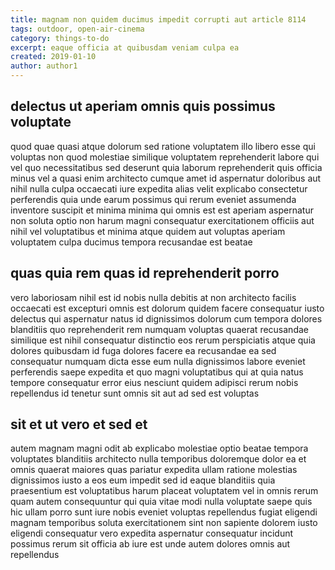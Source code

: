 ```yaml
---
title: magnam non quidem ducimus impedit corrupti aut article 8114
tags: outdoor, open-air-cinema
category: things-to-do
excerpt: eaque officia at quibusdam veniam culpa ea
created: 2019-01-10
author: author1
---
```


## delectus ut aperiam omnis quis possimus voluptate

quod quae quasi atque dolorum sed ratione voluptatem illo libero esse qui voluptas non quod molestiae similique voluptatem reprehenderit labore qui vel quo necessitatibus sed deserunt quia laborum reprehenderit quis officia minus vel a quasi enim architecto cumque amet id aspernatur doloribus aut nihil nulla culpa occaecati iure expedita alias velit explicabo consectetur perferendis quia unde earum possimus qui rerum eveniet assumenda inventore suscipit et minima minima qui omnis est est aperiam aspernatur non soluta optio non harum magni consequatur exercitationem officiis aut nihil vel voluptatibus et minima atque quidem aut voluptas aperiam voluptatem culpa ducimus tempora recusandae est beatae

## quas quia rem quas id reprehenderit porro

vero laboriosam nihil est id nobis nulla debitis at non architecto facilis occaecati est excepturi omnis est dolorum quidem facere consequatur iusto delectus qui aspernatur natus id dignissimos dolorum cum tempora dolores blanditiis quo reprehenderit rem numquam voluptas quaerat recusandae similique est nihil consequatur distinctio eos rerum perspiciatis atque quia dolores quibusdam id fuga dolores facere ea recusandae ea sed consequatur numquam dicta esse eum nulla dignissimos labore eveniet perferendis saepe expedita et quo magni voluptatibus qui at quia natus tempore consequatur error eius nesciunt quidem adipisci rerum nobis repellendus id tenetur sunt omnis sit aut ad sed est voluptas

## sit et ut vero et sed et

autem magnam magni odit ab explicabo molestiae optio beatae tempora voluptates blanditiis architecto nulla temporibus doloremque dolor ea et omnis quaerat maiores quas pariatur expedita ullam ratione molestias dignissimos iusto a eos eum impedit sed id eaque blanditiis quia praesentium est voluptatibus harum placeat voluptatem vel in omnis rerum quam autem consequuntur qui quia vitae modi nulla voluptate saepe quis hic ullam porro sunt iure nobis eveniet voluptas repellendus fugiat eligendi magnam temporibus soluta exercitationem sint non sapiente dolorem iusto eligendi consequatur vero expedita aspernatur consequatur incidunt possimus rerum sit officia ab iure est unde autem dolores omnis aut repellendus
